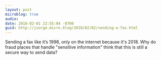 ```yaml
---
layout: post
microblog: true
audio: 
date: 2018-02-01 22:55:04 -0700
guid: http://jsorge.micro.blog/2018/02/02/sending-a-fax.html
---
```

Sending a fax like it’s 1998, only on the internet because it's 2018. Why do fraud places that handle "sensitive information" think that this is still a secure way to send data?
